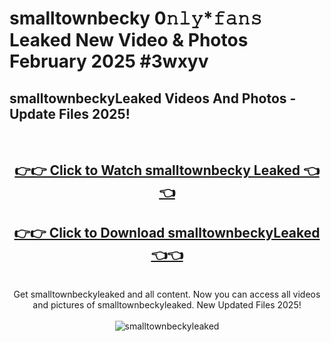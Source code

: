 # smalltownbecky 0𝚗𝚕𝚢*𝚏𝚊𝚗𝚜 Leaked New Video & Photos February 2025 #3wxyv

<h2>smalltownbeckyLeaked Videos And Photos - Update Files 2025!</h2>
<br>
<div align="center">
<h2><a href="https://mediaupload.pro?title=smalltownbecky&ref=11F" rel="nofollow">👉👉 Click to Watch smalltownbecky Leaked 👈👈</a></h2>
<h2><a href="https://mediaupload.pro?title=smalltownbecky&ref=11F" rel="nofollow">👉👉 Click to Download smalltownbeckyLeaked 👈👈</a></h2>
<br>
Get smalltownbeckyleaked and all content. Now you can access all videos and pictures of smalltownbeckyleaked. New Updated Files 2025!
<br>
<br>
<a href="https://mediaupload.pro?title=smalltownbecky&ref=11F" rel="nofollow" data-target="animated-image.originalLink"><img src="https://i.ibb.co/Gkj2r4b/banner.png" alt="smalltownbeckyleaked" style="max-width: 100%; display: inline-block;" data-target="animated-image.originalImage"></a>
</div>
<br>

